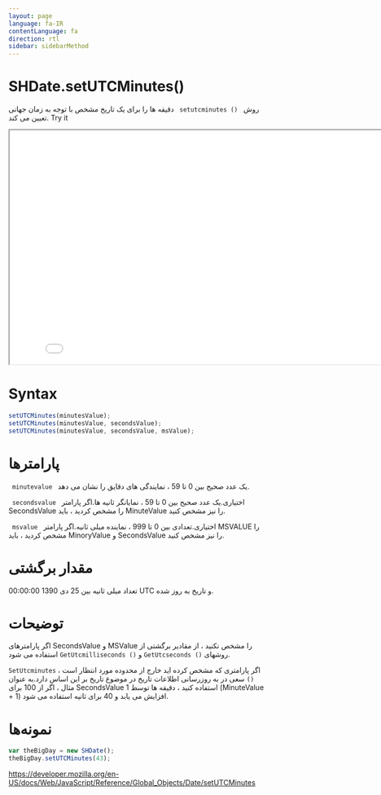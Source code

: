 ```yaml
---
layout: page
language: fa-IR
contentLanguage: fa
direction: rtl
sidebar: sidebarMethod
---
```


# SHDate.setUTCMinutes()

روش <code dir = "ltr"> setutcminutes () </code> دقیقه ها را برای یک تاریخ مشخص با توجه به زمان جهانی تعیین می کند.
Try it

<iframe style="width: 830px; height: 460px;" src="/SHDateTime-js/examples/live.html?function=setUTCMinutes" title="MDN Web Docs Interactive Example" loading="lazy"></iframe>
<br/>

# Syntax

```js
setUTCMinutes(minutesValue);
setUTCMinutes(minutesValue, secondsValue);
setUTCMinutes(minutesValue, secondsValue, msValue);
```

# پارامترها

<code dir = "ltr"> minutevalue </code>
یک عدد صحیح بین 0 تا 59 ، نمایندگی های دقایق را نشان می دهد.

<code dir = "ltr"> secondsvalue </code>
اختیاری.یک عدد صحیح بین 0 تا 59 ، نمایانگر ثانیه ها.اگر پارامتر SecondsValue را مشخص کردید ، باید MinuteValue را نیز مشخص کنید.

<code dir = "ltr"> msvalue </code>
اختیاری.تعدادی بین 0 تا 999 ، نماینده میلی ثانیه.اگر پارامتر MSVALUE را مشخص کردید ، باید MinoryValue و SecondsValue را نیز مشخص کنید.

# مقدار برگشتی

تعداد میلی ثانیه بین 25 دی 1390 00:00:00 UTC و تاریخ به روز شده.

# توضیحات

اگر پارامترهای SecondsValue و MSValue را مشخص نکنید ، از مقادیر برگشتی از روشهای <code dir="ltr">GetUtcseconds ()</code> و <code dir="ltr">GetUtcmilliseconds ()</code> استفاده می شود.

اگر پارامتری که مشخص کرده اید خارج از محدوده مورد انتظار است ، <code dir="ltr">SetUtcminutes ()</code> سعی در به روزرسانی اطلاعات تاریخ در موضوع تاریخ بر این اساس دارد.به عنوان مثال ، اگر از 100 برای SecondsValue استفاده کنید ، دقیقه ها توسط 1 (MinuteValue + 1) افزایش می یابد و 40 برای ثانیه استفاده می شود.

# نمونه‌ها

```js
var theBigDay = new SHDate();
theBigDay.setUTCMinutes(43);
```

https://developer.mozilla.org/en-US/docs/Web/JavaScript/Reference/Global_Objects/Date/setUTCMinutes
